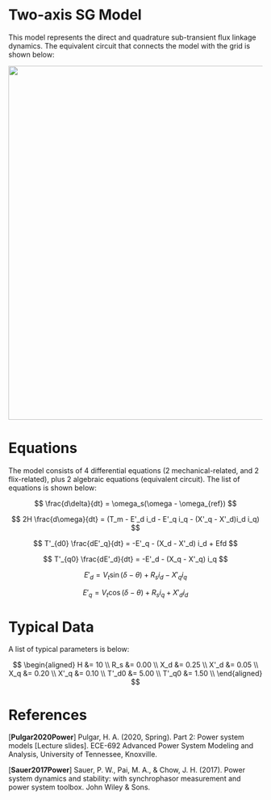 # Two-axis SG Model
This model represents the direct and quadrature sub-transient flux linkage dynamics. The equivalent circuit that connects the model with the grid is shown below:
<div align="center">
  <img src="https://github.com/user-attachments/assets/c6e94602-22ba-47e8-b4df-bc4d72d4a708" width="700">
</div>

# Equations
The model consists of 4 differential equations (2 mechanical-related, and 2 flix-related), plus 2 algebraic equations (equivalent circuit). The list of equations is shown below:

$$
\frac{d\delta}{dt} = \omega_s(\omega - \omega_{ref})
$$

$$
2H \frac{d\omega}{dt} = (T_m - E'_d i_d - E'_q i_q - (X'_q - X'_d)i_d i_q) 
$$

$$
T'_{d0} \frac{dE'_q}{dt} = -E'_q - (X_d - X'_d) i_d + Efd
$$

$$
T'_{q0} \frac{dE'_d}{dt} = -E'_d - (X_q - X'_q) i_q
$$

$$
E'_d = V_t \sin(\delta - \theta) + R_s i_d - X'_q i_q
$$

$$
E'_q = V_t \cos(\delta - \theta) + R_s i_q + X'_d i_d
$$

# Typical Data
A list of typical parameters is below:

$$
\begin{aligned}
H &= 10  \\
R_s &= 0.00  \\
X_d &= 0.25  \\
X'_d &= 0.05 \\
X_q &= 0.20 \\
X'_q &= 0.10 \\
T'_d0 &= 5.00 \\
T'_q0 &= 1.50 \\
\end{aligned}
$$

# References
[**Pulgar2020Power**] Pulgar, H. A. (2020, Spring). Part 2: Power system models [Lecture slides]. ECE-692 Advanced Power System Modeling and Analysis, University of Tennessee, Knoxville.

[**Sauer2017Power**] Sauer, P. W., Pai, M. A., & Chow, J. H. (2017). Power system dynamics and stability: with synchrophasor measurement and power system toolbox. John Wiley & Sons.

